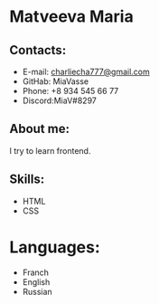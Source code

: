 # Matveeva Maria
## Contacts:
* E-mail: charliecha777@gmail.com
* GitHab: MiaVasse
* Phone: +8 934 545 66 77
* Discord:MiaV#8297
## About me:
I try to learn frontend.
## Skills:
* HTML
* CSS
# Languages:
* Franch 
* English
* Russian
